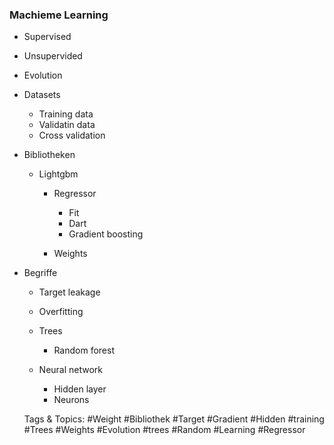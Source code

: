 ### Machieme Learning 

- Supervised
- Unsupervided
- Evolution 
- Datasets

	- Training data
	- Validatin data
	- Cross validation

- Bibliotheken 

	- Lightgbm

		- Regressor

			- Fit
			- Dart
			- Gradient boosting 

		- Weights

- Begriffe

	- Target leakage 
	- Overfitting
	- Trees 

		- Random forest 

	- Neural network

		- Hidden layer
		- Neurons

   Tags & Topics:
   #Weight
   #Bibliothek
   #Target
   #Gradient
   #Hidden
   #training
   #Trees
   #Weights
   #Evolution
   #trees
   #Random
   #Learning
   #Regressor